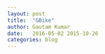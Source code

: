 ```yaml
---
layout: post
title:  "GBike"
author: Gautam Kumar
date:   2016-05-02 2015-10-26
categories: blog
---
```

